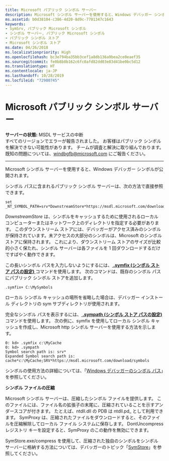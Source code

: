 ```yaml
---
title: Microsoft パブリック シンボル サーバー
description: Microsoft シンボル サーバーを使用すると、Windows デバッガー シンボルが公開されます。
ms.assetid: b0d38104-c386-4d20-8d9c-7701347c1643
keywords:
- SymSrv, パブリック Microsoft シンボル
- シンボル サーバー, パブリック Microsoft シンボル
- パブリック シンボル ストア
- Microsoft シンボル ストア
ms.date: 04/26/2018
ms.localizationpriority: High
ms.openlocfilehash: bc3e794ba35bb3cef1a8db136a9bea2ce0eaef35
ms.sourcegitcommit: fe0b8b8b162c6fc0afd82dd03e83d41be0bc5d12
ms.translationtype: HT
ms.contentlocale: ja-JP
ms.lasthandoff: 10/28/2019
ms.locfileid: "72980745"
---
```

# <a name="microsoft-public-symbol-server"></a>Microsoft パブリック シンボル サーバー


**サーバーの状態:** MSDL サービスの中断 <br> すべてのリージョンでエラーが報告されました。 お客様はパブリック シンボルを解決できない可能性があります。 チームが調査と解決に取り組んでおります。  <br>
既知の問題については、[windbgfb@microsoft.com](mailto:windbgfb@microsoft.com) にご報告ください。 

---

Microsoft シンボル サーバーを使用すると、Windows デバッガー シンボルが公開されます。

シンボル パスに含まれるパブリック シンボル サーバーは、次の方法で直接参照できます。

```console
set _NT_SYMBOL_PATH=srv*DownstreamStore*https://msdl.microsoft.com/download/symbols
```

*DownstreamStore* は、シンボルをキャッシュするために使用されるローカル コンピューターまたはネットワーク上のディレクトリを指定する必要があります。 このダウンストリーム ストアには、デバッガーがアクセス済みのシンボルが保持されています。未アクセスの大部分のシンボルは、Microsoft のシンボル ストアに保持されます。 これにより、ダウンストリーム ストアのサイズが比較的小さく保たれ、シンボル サーバーは各ファイルを 1 回ダウンロードするだけですばやく動作できます。

この長いシンボル パスを入力しないようにするには、[ **.symfix (シンボル ストア パスの設定)** ](-symfix--set-symbol-store-path-.md) コマンドを使用します。 次のコマンドは、既存のシンボル パスにパブリック シンボル ストアを追加します。

```dbgcmd
.symfix+ C:\MySymbols
```

ローカル シンボル キャッシュの場所を省略した場合は、デバッガー インストール ディレクトリの sym サブディレクトリが使用されます。

完全なシンボル パスを表示するには、[ **.sympath (シンボル ストア パスの設定)** ](-symfix--set-symbol-store-path-.md) コマンドを使用します。 次の例に、symfix を使用してローカル シンボル キャッシュを作成し、Microsoft http シンボル サーバーを使用する方法を示します。

```dbgcmd
0: kd> .symfix c:\MyCache
0: kd> .sympath
Symbol search path is: srv*
Expanded Symbol search path is: cache*c:\MyCache;SRV*https://msdl.microsoft.com/download/symbols
```

シンボルの使用方法の詳細については、「[Windows デバッガーのシンボル パス](https://docs.microsoft.com/windows-hardware/drivers/debugger/symbol-path)」を参照してください。

**シンボル ファイルの圧縮**

Microsoft シンボル サーバーは、圧縮したシンボル ファイルを提供します。 このファイルには、ファイル名の拡張子の末尾に、圧縮されていることを示すアンダースコアが付きます。 たとえば、ntdll.dll の PDB は ntdll.pd\_ として利用できます。 SymProxy は、圧縮されたファイルをダウンロードすると、そのファイルを圧縮解除してローカル ファイル システムに保存します。 DontUncompress レジストリ キーを設定すると、SymProxy のこの動作を無効にできます。

SymStore.exe/compress を使用して、圧縮された独自のシンボルをシンボル サーバーに格納する方法については、デバッガーのトピック「[SymStore](symstore.md)」を参照してください。

 

 





